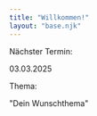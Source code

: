 ```yaml
---
title: "Willkommen!"
layout: "base.njk"
---
```



Nächster Termin:

03.03.2025

Thema:

"Dein Wunschthema"